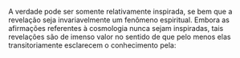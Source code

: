 ﻿A verdade pode ser somente relativamente inspirada, se bem que a revelação seja invariavelmente um fenômeno espiritual. Embora as afirmações referentes à cosmologia nunca sejam inspiradas, tais revelações são de imenso valor no sentido de que pelo menos elas transitoriamente esclarecem o conhecimento pela:
